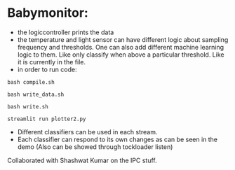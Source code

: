 # Babymonitor: 


* the logiccontroller prints the data
* the temperature and light sensor can have different logic about sampling frequency and thresholds. One can also add different machine learning logic to them. 
Like only classify when above a particular threshold. Like it is currently in the file.
* in order to run code:

```
bash compile.sh

bash write_data.sh

bash write.sh

streamlit run plotter2.py
```

* Different classifiers can be used in each stream.
* Each classifier can respond to its own changes as can be seen in the demo (Also can be showed through tockloader listen)


Collaborated with Shashwat Kumar on the IPC stuff.

